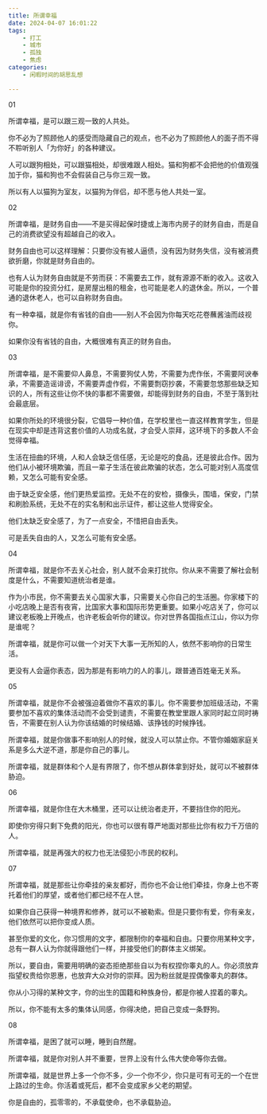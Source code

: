 ```yaml
---
title: 所谓幸福
date: 2024-04-07 16:01:22
tags:
    - 打工
    - 城市
    - 孤独
    - 焦虑
categories: 
    - 闲暇时间的胡思乱想

---
```


01

所谓幸福，是可以跟三观一致的人共处。

你不必为了照顾他人的感受而隐藏自己的观点，也不必为了照顾他人的面子而不得不聆听别人「为你好」的各种建议。

人可以跟狗相处，可以跟猫相处，却很难跟人相处。猫和狗都不会把他的价值观强加于你，猫和狗也不会假装自己与你三观一致。

所以有人以猫狗为室友，以猫狗为伴侣，却不愿与他人共处一室。

02

所谓幸福，是财务自由——不是买得起保时捷或上海市内房子的财务自由，而是自己的消费欲望没有超越自己的收入。

财务自由也可以这样理解：只要你没有被人逼债，没有因为财务失信，没有被消费欲折磨，你就是财务自由的。

也有人认为财务自由就是不劳而获：不需要去工作，就有源源不断的收入。这收入可能是你的投资分红，是房屋出租的租金，也可能是老人的退休金。所以，一个普通的退休老人，也可以自称财务自由。

有一种幸福，就是你有省钱的自由——别人不会因为你每天吃花卷蘸酱油而歧视你。

如果你没有省钱的自由，大概很难有真正的财务自由。

03

所谓幸福，是不需要仰人鼻息，不需要狗仗人势，不需要为虎作伥，不需要阿谀奉承，不需要造谣诽谤，不需要弄虚作假，不需要剽窃抄袭，不需要忽悠那些缺乏知识的人，所有这些让你不快的事都不需要做，却能得到财务的自由，不至于落到社会最底层。

如果你所处的环境很分裂，它倡导一种价值，在学校里也一直这样教育学生，但是在现实中却是违背这套价值的人功成名就，才会受人崇拜，这环境下的多数人不会觉得幸福。

生活在扭曲的环境，人和人会缺乏信任感，无论是吃的食品，还是彼此合作。因为他们从小被环境欺骗，而且一辈子生活在彼此欺骗的状态，怎么可能对别人高度信赖，又怎么可能有安全感。

由于缺乏安全感，他们更热爱监控。无处不在的安检，摄像头，围墙，保安，门禁和刷脸系统，无处不在的实名制和出示证件，都让这些人觉得安全。

他们太缺乏安全感了，为了一点安全，不惜把自由丢失。

可是丢失自由的人，又怎么可能有安全感。

04

所谓幸福，就是你不去关心社会，别人就不会来打扰你。你从来不需要了解社会制度是什么，不需要知道统治者是谁。

作为小市民，你不需要去关心国家大事，只需要关心你自己的生活圈。你家楼下的小吃店晚上是否有夜宵，比国家大事和国际形势更重要。如果小吃店关了，你可以建议老板晚上开晚点，也许老板会听你的建议。你对世界各国指点江山，你以为你是谁呢？

所谓幸福，就是你可以做一个对天下大事一无所知的人，依然不影响你的日常生活。

更没有人会逼你表态，因为那是有影响力的人的事儿，跟普通百姓毫无关系。

05

所谓幸福，就是你不会被强迫着做你不喜欢的事儿。你不需要参加班级活动，不需要参加不喜欢的集体活动而不会受到谴责，不需要在教堂里跟人家同时起立同时祷告，不需要在别人认为你该结婚的时候结婚、该挣钱的时候挣钱。

所谓幸福，就是你做事不影响别人的时候，就没人可以禁止你。不管你婚姻家庭关系是多么大逆不道，那是你自己的事儿。

所谓幸福，就是群体和个人是有界限了，你不想从群体拿到好处，就可以不被群体胁迫。

06

所谓幸福，就是你住在大木桶里，还可以让统治者走开，不要挡住你的阳光。

即使你穷得只剩下免费的阳光，你也可以很有尊严地面对那些比你有权力千万倍的人。

所谓幸福，就是再强大的权力也无法侵犯小市民的权利。

07

所谓幸福，就是那些让你牵挂的亲友都好，而你也不会让他们牵挂，你身上也不寄托着他们的厚望，或者他们都已经不在人世。

如果你自己获得一种境界和修养，就可以不被勒索。但是只要你有爱，你有亲友，他们依然可以把你变成人质。

甚至你爱的文化，你习惯用的文字，都限制你的幸福和自由。只要你用某种文字，总有一群人认为你就得跟他们一样，并接受他们的群体主义绑架。

所以，要自由，需要用明确的姿态拒绝那些自以为有权捏你睾丸的人。你必须放弃指望权贵给你恩惠，也放弃大众对你的崇拜。因为粉丝就是捏偶像睾丸的群体。

你从小习得的某种文字，你的出生的国籍和种族身份，都是你被人捏着的睾丸。

所以，你不能有太多的集体认同感，你得决绝，把自己变成一条野狗。

08

所谓幸福，是困了就可以睡，睡到自然醒。

所谓幸福，就是你对别人并不重要，世界上没有什么伟大使命等你去做。

所谓幸福，就是世界上多一个你不多，少一个你不少，你只是可有可无的一个在世上路过的生命。你活着或死后，都不会变成家乡父老的期望。

你是自由的，孤零零的，不承载使命，也不承载胁迫。
